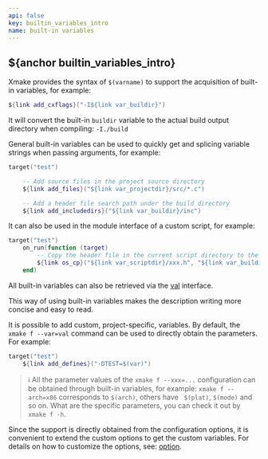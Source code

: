 ```yaml
---
api: false
key: builtin_variables_intro
name: built-in variables
---
```


## ${anchor builtin_variables_intro}

Xmake provides the syntax of `$(varname)` to support the acquisition of built-in variables, for example:

```lua
${link add_cxflags}("-I${link var_buildir}")
```

It will convert the built-in `buildir` variable to the actual build output directory when compiling: `-I./build`

General built-in variables can be used to quickly get and splicing variable strings when passing arguments, for example:

```lua
target("test")

    -- Add source files in the project source directory
    ${link add_files}("${link var_projectdir}/src/*.c")

    -- Add a header file search path under the build directory
    ${link add_includedirs}("${link var_buildir}/inc")
```

It can also be used in the module interface of a custom script, for example:

```lua
target("test")
    on_run(function (target)
        -- Copy the header file in the current script directory to the output directory
        ${link os_cp}("${link var_scriptdir}/xxx.h", "${link var_buildir}/inc")
    end)
```

All built-in variables can also be retrieved via the [val](#val) interface.

This way of using built-in variables makes the description writing more concise and easy to read.

It is possible to add custom, project-specific, variables. By default, the `xmake f --var=val` command can be used to directly obtain the parameters. For example:

```lua
target("test")
    ${link add_defines}("-DTEST=$(var)")
```

> ℹ️ All the parameter values of the `xmake f --xxx=...` configuration can be obtained through built-in variables, for example: `xmake f --arch=x86` corresponds to `$(arch)`, others have ` $(plat)`, `$(mode)` and so on. What are the specific parameters, you can check it out by `xmake f -h`.

Since the support is directly obtained from the configuration options, it is convenient to extend the custom options to get the custom variables. For details on how to customize the options, see: [option](#option).
